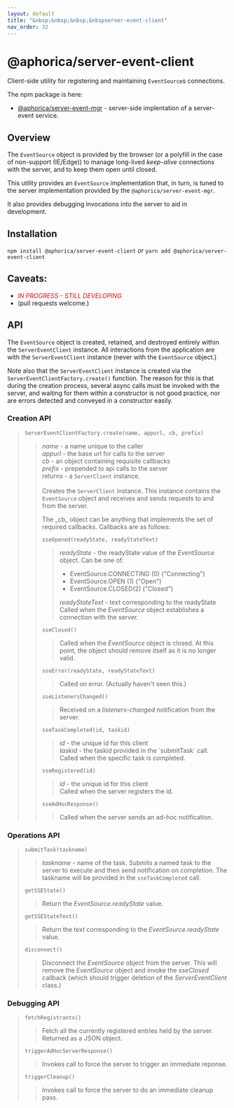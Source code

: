 ```yaml
---
layout: default
title: "&nbsp;&nbsp;&nbsp;&nbspserver-event-client"
nav_order: 32
---
```

# @aphorica/server-event-client

Client-side utility for registering and maintaining `EventSource`s connections.

The npm package is here:
 - [@aphorica/server-event-mgr](https://www.npmjs.com/package/@aphorica/server-event-client) - server-side implentation of a server-event service.

## Overview
The `EventSource` object is provided by the browser (or a polyfill in the case of non-support (IE/Edge)) to manage long-lived _keep-alive_ connections with the server, and to keep them open until closed.

This utility provides an `EventSource` implementation that, in turn, is tuned to the server implementation provided by the `@aphorica/server-event-mgr`.

It also provides debugging invocations into the server to aid in development.

## Installation
`npm install @aphorica/server-event-client` _or_ `yarn add @aphorica/server-event-client`

## Caveats:
 - <em style="color:red">IN PROGRESS - STILL DEVELOPING</em>
  - (pull requests welcome.)

## API
 The `EventSource` object is created, retained, and
destroyed entirely within the `ServerEventClient` instance.  All interactions from the application are with the `ServerEventClient` instance (never with the `EventSource` object.)

Note also that the `ServerEventClient` instance is created via the `ServerEventClientFactory.create()` function.  The reason for this is that during the creation process, several async calls must be invoked with the server, and waiting for them within a constructor is not good practice, nor are errors detected and conveyed in a constructor easily.

<h3>Creation API</h3>
<blockquote>
<code>ServerEventClientFactory.create(name, appurl, cb, prefix)</code>
<blockquote>
<em>name</em> - a name unique to the caller<br/>
<em>appurl</em> - the base url for calls to the server<br/>
<em>cb</em> - an object containing requisite callbacks<br/>
<em>prefix</em> - prepended to api calls to the server<br/>
returns - a <code>ServerClient</code> instance.<br/><br/>
Creates the <code>ServerClient</code> instance.  This instance contains
the <code>EventSource</code> object and receives and sends requests to
and from the server.
<p>
The _cb_ object can be anything that implements the set of required
callbacks.  Callbacks are as follows:</p>
<code>sseOpened(readyState, readyStateText)</code>
<blockquote>
<p>
<em>readyState</em> - the readyState value of the <em>EventSource</em>
 object. Can be one of:</p>
<ul>
<li>EventSource.CONNECTING (0) ("Connecting")</li>
<li>EventSource.OPEN (1) ("Open")</li>
<li>EventSource.CLOSED(2) ("Closed")</li>
</ul>
<p>
<em>readyStateText</em> - text corresponding to the readyState<br/>
Called when the <em>EventSource</em> object establishes a
connection with the server.</p>
</blockquote>
<code>sseClosed()</code>
<blockquote>
Called when the <em>EventSource</em> object is closed.  At this
point, the object should remove itself as it is no longer
valid.</blockquote>
<code>sseError(readyState, readyStateText)</code>
<blockquote>
Called on error. (Actually haven't seen this.)</blockquote>
<code>sseListenersChanged()</code>
<blockquote>
Received on a <em>listeners-changed</em> notification from the server.</blockquote>
<code>sseTaskCompleted(id, taskid)</code>
<blockquote>
<em>id</em> - the unique id for this client<br/>
<em>taskid</em> - the taskid provided in the `submitTask` call.<br/>
Called when the specific task is completed.</blockquote>
<code>sseRegistered(id)</code>
<blockquote>
<em>id</em> - the unique id for this client<br/>
Called when the server registers the id.
</blockquote>
<code>sseAdHocResponse()</code>
<blockquote>
Called when the server sends an ad-hoc notification.</blockquote>
</blockquote>
</blockquote>
<h3>Operations API</h3>
<blockquote>
<code>submitTask(taskname)</code>
<blockquote>
<em>taskname</em> - name of the task.</em>
Submits a named task to the server to execute and then
send notification on completion.  The taskname will be provided in the 
<code>sseTaskCompleted</code> call.</blockquote>
<code>getSSEState()</code>
<blockquote>
Return the <em>EventSource.readyState</em> value.</blockquote>
<code>getSSEStateText()</code>
<blockquote>
Return the text corresponding to the <em>EventSource.readyState</em>
value.</blockquote>
<code>disconnect()</code>
<blockquote>
Disconnect the <em>EventSource</em> object from the server. This will remove the <em>EventSource</em> object and invoke the <em>sseClosed</em> callback (which should trigger deletion of the <em>ServerEventClient</em> class.)</blockquote>
</blockquote>

<h3>Debugging API</h3>
<blockquote>
<code>fetchRegistrants()</code>
<blockquote>
Fetch all the currently registered entries held by the server.  Returned as a JSON object.</blockquote>
<code>triggerAdHocServerResponse()</code>
<blockquote>
Invokes call to force the server to trigger an immediate reponse.</blockquote>
<code>triggerCleanup()</code>
<blockquote>
Invokes call to force the server to do an immediate cleanup pass.</blockquote>
</blockquote>